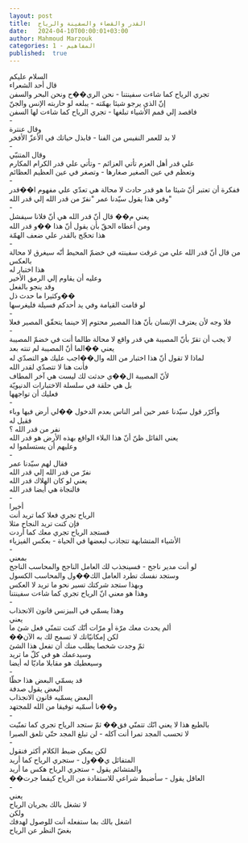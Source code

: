 ```yaml
---
layout: post
title:  القدر والقضاء والسفينة والرياح
date:   2024-04-10T00:00:01+03:00
author: Mahmoud Marzouk
categories: 1 - المفاهيم
published:  true
---
```

السلام عليكم\
قال أحد الشعراء\
تجري الرياح كما شاءت سفينتنا - نحن الري��ح ونحن البحر
والسفن\
إنّ الذي يرجو شيئا بهمّته - يبلغه لو حاربته الإنس والجنّ\
فاقصد إلي قمم الأشياء تبلغها - تجري الرياح كما شاءت لها
السفن\
-\
وقال عنترة\
لا بد للعمر النفيس من الفنا - فابذل حياتك في الأعزّ الأفخر\
-\
وقال المتنبّي\
علي قدر أهل العزم تأتي العزائم - وتأتي علي قدر الكرام
المكارم\
وتعظم في عين الصغير صغارها - وتصغر في عين العظيم العظائم\
-\
ففكرة أن تعتبر أنّ شيئا ما هو قدر حادث لا محالة هي تعدّي علي مفهوم
ا��قدر\
وفي هذا يقول سيّدنا عمر \"نفرّ من قدر الله إلي قدر الله\"\
-\
يعني م�� قال أنّ قدر الله هي أنّ فلانا سيفشل\
ومن أعطاه الحقّ بأن يقول أنّ هذا ��و قدر الله\
هذا تحجّج بالقدر علي ضعف الهمّة\
-\
من قال أنّ قدر الله علي من غرقت سفينته في خضمّ المحيط أنّه سيغرق لا
محالة\
بالعكس\
هذا اختبار له\
وعليه أن يقاوم إلي الرمق الأخير\
وقد ينجو بالفعل\
وكثيرا ما حدث ذل��\
لو قامت القيامة وفي يد أحدكم فسيلة فليغرسها\
-\
فلا وجه لأن يعترف الإنسان بأنّ هذا المصير محتوم إلا حينما يتحقّق المصير
فعلا\
-\
لا يجب أن تقرّ بأنّ المصيبة هي قدر واقع لا محالة طالما أنت في خضمّ
المصيبة\
يعني ��الما أنّ المصيبة لم تنته بعد\
لماذا لا تقول أنّ هذا اختبار من الله وال��اجب عليك هو التصدّي
له\
فأنت هنا لا تتصدّي لقدر الله\
لأنّ المصيبة ال��ي حدثت لك ليست هي آخر المطاف\
بل هي حلقة في سلسلة الاختبارات الدنيويّة\
فعليك أن تواجهها\
-\
وأكرّر قول سيّدنا عمر حين أمر الناس بعدم الدخول ��لي أرض فيها
وباء\
فقيل له\
نفر من قدر الله ؟\
يعني القائل ظنّ أنّ هذا البلاء الواقع بهذه الأرض هو قدر الله\
وعليهم أن يستسلموا له\
-\
فقال لهم سيّدنا عمر\
نفرّ من قدر الله إلي قدر الله\
يعني لو كان الهلاك قدر الله\
فالنجاة هي أيضا قدر الله\
-\
أخيرا\
الرياح تجري فعلا كما تريد أنت\
فإن كنت تريد النجاح مثلا\
فستجد الرياح تجري معك كما أردت\
الأشياء المتشابهة تتجاذب لبعضها في الحياة - بعكس الفيزياء\
-\
بمعني\
لو أنت مدير ناجح - فسينجذب لك العامل الناجح والمحاسب
الناجح\
وستجد نفسك تطرد العامل الك��ول والمحاسب الكسول\
وبهذا ستجد شركتك تسير نحو ما تريد لا العكس\
وهذا هو معني انّ الرياح تجري كما شاءت سفينتنا\
-\
وهذا يسمّي في البيزنس قانون الانجذاب\
يعني\
ألم يحدث معك مرّة أو مرّات أنّك كنت تتمنّي فعل شئ ما\
��لكن إمكانيّاتك لا تسمح لك به الآن\
ثمّ وجدت شخصا يطلب منك أن تفعل هذا الشئ\
وسيدعمك هو في كلّ ما تريد\
وسيعطيك هو مقابلا ماديّا له أيضا\
-\
قد يسمّي البعض هذا حظّا\
البعض يقول صدفة\
البعض يسمّيه قانون الانجذاب\
و��نا أسمّيه توفيقا من الله للمجتهد\
-\
بالطبع هذا لا يعني انّك تتمنّي فق�� ثمّ ستجد الرياح تجري كما
تمنّيت\
لا تحسب المجد تمرا أنت آكله - لن تبلغ المجد حتّي تلعق
الصبرا\
-\
لكن يمكن ضبط الكلام أكثر فنقول\
المتفائل ي��ول - ستجري الرياح كما أريد\
والمتشائم يقول - ستجري الرياح هكس ما أريد\
��العاقل يقول - سأضبط شراعي للاستفادة من الرياح كيفما جرت\
-\
يعني\
لا تشغل بالك بجريان الرياح\
ولكن\
اشغل بالك بما ستفعله أنت للوصول لهدفك\
بغضّ النظر عن الرياح
